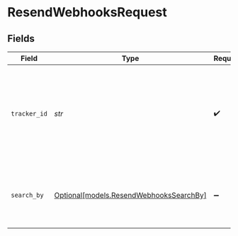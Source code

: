 # ResendWebhooksRequest


## Fields

| Field                                                                                                                                                   | Type                                                                                                                                                    | Required                                                                                                                                                | Description                                                                                                                                             |
| ------------------------------------------------------------------------------------------------------------------------------------------------------- | ------------------------------------------------------------------------------------------------------------------------------------------------------- | ------------------------------------------------------------------------------------------------------------------------------------------------------- | ------------------------------------------------------------------------------------------------------------------------------------------------------- |
| `tracker_id`                                                                                                                                            | *str*                                                                                                                                                   | :heavy_check_mark:                                                                                                                                      | **Required** Id of the tracker, provided by Ship24 at creation. `clientTrackerId` can also be used in this field by employing the `searchBy` parameter. |
| `search_by`                                                                                                                                             | [Optional[models.ResendWebhooksSearchBy]](../models/resendwebhookssearchby.md)                                                                          | :heavy_minus_sign:                                                                                                                                      | Parameter allowing to search either by `trackerId`or `clientTrackerId`. Default behavior is by `trackerId`.                                             |